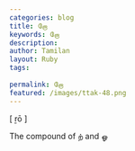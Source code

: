 ```yaml
---
categories: blog
title: றோ
keywords: றோ
description: 
author: Tamilan
layout: Ruby
tags: 
 
permalink: றோ
featured: /images/ttak-48.png
---
```

  
[ ṟō ]  
  
The compound of ற் and ஓ